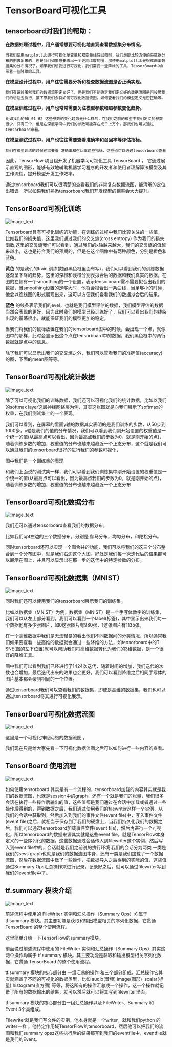 # TensorBoard可视化工具

## tensorboard对我们的帮助：
  
  __在数据处理过程中，用户通常想要可视化地直观查看数据集分布情况。__
    
    当我们使用matplotlib进行可视化单变量和双变量线性回归时，我们是能比较方便的将数据分布的图做出来的，但是我们如果想要画出一个更高维度的图，那使用matplotlib是很难画出数据集的分布情况了。如果我们想要进行可视化，我们需要一些降维的工具，TensorBoard中自带着一些降维的工具。

  __在模型设计过程中，用户往往需要分析和检查数据流图是否正确实现。__

    我们有说过虽然我们的数据流图定义好了，但是我们不能确定我们定义好的数据流图是否按照我们的想法去执行，接下来我们会将如何可视化数据流图，如何查看我们的模型定义是否正确等。

  __在模型训练过程中，用户也常常需要关注模型参数和超参数变化趋势。__

    比如我们的θ0 θ1 θ2 这些参数的变化趋势是什么样的，在我们之前的模型中我们定义的参数很少，只有三个，但是在深度学习中我们的参数可能存在成千上万个，那我们也可以通过tensorboard来看。


  __在模型测试过程中，用户也往往需要查看准确率和召回率等评估指标。__

    我们在模型训练的时候也需要看 准确率和召回率这些指标，这些也可以通过tensorboard查看



  因此，TensorFlow 项目组开发了机器学习可视化工具 TensorBoard ， 它通过展示直观的图形，能够有效地辅助机器学习程序的开发者和使用者理解算法模型及其工作流程，提升模型开发工作效率。


通过tensorboard我们可以很清楚的查看我们的非常复杂数据流图，能清晰的定位出错误。所以如果我们熟悉tensorboard我们开发模型的相率会大大提升。

## TensorBoard可视化训练

![Image_text](https://raw.githubusercontent.com/OneStepAndTwoSteps/TensorFlow_notes/master/static/tensorboard/1.png)

Tensorboard具有可视化训练的功能，在训练的过程中我们比较关注的一些值，比如我们的损失值，这里我们通过我们的交叉熵(cross entropy) 作为我们的损失函数,这里的交叉熵我们可以看到，通过我们的x轴越来越大，我们的交叉熵的值越来越小，这也是符合我们的预期的，但是在这个图像中有两种颜色，分别是橙色和蓝色。

__黄色__ 的是我们的train 训练数据(黑色框里面有写)，我们可以看到我们的训练数据逐渐呈下降的趋势，这里的深橙和浅橙分别表拟合后的数据和我们真实的数据，在图的左侧有一个smoothing的一个设置，表示tensorboard需不需要拟合出我们的数据，当smoothing设置的足够大时，他将会拟合出一条曲线，当足够小的时候，他会以连线图的形式展现出来，这可以方便我们查看我们的数据拟合后的结果。

__蓝色__ 的线条表示我们的evel，也就是我们模型评估的数据，我们模型评估的数据当然会表现的更好，因为此时我们的模型已经训练好了，我们可以看出我们的线条出现的震荡很小，就能保证我们的模型更加的稳定。

当我们将我们的鼠标放置在我们的tensorboard图中的时候，会出现一个点，就像图中的那样，此时会显示出这个点在tensorboard中的数据，我们黑色框中的两行数据就是点中的信息。

除了我们可以显示出我们的交叉熵之外，我们可以查看我们的准确值(accuracy)的图，下面的mean图等等。

## TensorBoard可视化统计数据

![Image_text](https://raw.githubusercontent.com/OneStepAndTwoSteps/TensorFlow_notes/master/static/tensorboard/2.png)

除了可以可视化我们的训练数据，我们还可以可视化我们的统计数据，比如以我们的softmax layer这层神经网络层为例，其实这张图就是向我们展示了softmax的权重，在我们测试集上的一个表现。

我们可以看到，在屏幕的里面y轴的数据其实表明的是我们训练的步数，从50步到1000步，x轴是我们的值的分布情况，我们可以看到我们刚开始设置的权重值是一个统一的值(从最高点可以看出，因为最高点我们的步数为0，就是刚开始的点)，随着训练步数的增加，权重值的分布也越来越趋近一个正态分布，这个就是我们可以通过我们的tensorboard很好的进行我们的参数可视化，

图中我们是一个训练集的表现

和我们上面说的测试集一样，我们可以看到我们训练集中刚开始设置的权重值是一个统一的值(从最高点可以看出，因为最高点我们的步数为0，就是刚开始的点)，随着训练步数的增加，权重值的分布也越来越趋近一个正态分布

## TensorBoard可视化数据分布

![Image_text](https://raw.githubusercontent.com/OneStepAndTwoSteps/TensorFlow_notes/master/static/tensorboard/3.png)


我们还可以通过tensorboard查看我们的数据分布。

比如我们ppt左边的三个数据分布，分别是 伽马分布，均匀分布，和陀松分布。


同时tensorboard还可以实现一个图合并的功能，我们可以将我们的这三个分布整合到一个分布图中，就是我们右边这个大图。好处是我们每一次迭代后的结果都可以展示在图上，并且可以显示出在那一步的迭代中的特定参数的分布。



## TensorBoard可视化数据集（MNIST）


![Image_text](https://raw.githubusercontent.com/OneStepAndTwoSteps/TensorFlow_notes/master/static/tensorboard/4.png)


同时我们还可以使用我们的tensorboard展示我们的训练集。


比如以数据集（MNIST）为例，数据集（MNIST）是一个手写体数字的训练集，我们可以从左上部分看到，我们可以看到一个label(标签)，其中显示出来我们每一个数据他有多少张图片，如0这张图片有980张，1这张图片有1135张。

在一个高维数据中我们是无法轻易的看出他们不同数据间的分类情况，所以通常我们如果要查看一些高维的数据就会通过一些降维的方法，如tensorboard中的T-SNE(图的左下位置)就可以帮助我们将高维数据转化为我们的3维数据，是一个很好的降维工具。


图中我们可以看到我们已经进行了1424次迭代，随着时间的增加，我们迭代的次数也会增加，最后迭代出来的效果也会更好，我们可以看到降维之后相同手写体的图片基本都会聚到相同的一个位置。

通过tensorboard我们可以查看我们的数据集，即使是高维的数据集，我们也可以通过tensorboard将其进行可视化展示。

## TensorBoard可视化数据流图

![Image_text](https://raw.githubusercontent.com/OneStepAndTwoSteps/TensorFlow_notes/master/static/tensorboard/5.png)


这里是一个可视化神经网络的数据流图 。

我们现在只是给大家先看一下可视化数据流图之后可以如何进行一些内容的查看。

## TensorBoard 使用流程

![Image_text](https://raw.githubusercontent.com/OneStepAndTwoSteps/TensorFlow_notes/master/static/tensorboard/6.png)


如何使用tensorboard 其实是有一个流程的，tensorboard加载的内容其实就是我们的数据流图，也就是session中的graph，还有一个就是我们的张量，我们很多会话在执行一些操作后输出的值，这些值都是我们通过在会话中加载或者通过一些操作后得到的，得到数据之后，我们通过使用我们的filewriter这样一个实例，从我们的会话中获取到，然后加入到我们的事件文件(event file)中，写入事件文件(event file)之后，就相当于保存到了我们的硬盘上，当我们持久化我们的数据之后，我们可以通过tensorboard加载事件文件(event file)，然后再进行一个可视化，所以tensorboard的数据来源其实就是这些event file，就是TensorFlow本身定义的一些序列化的数据，这些数据通过会话传入到filewriter这个实例，然后写入到event file中的，会话就是我们之前说的执行环境 我们的会话分为两类 一类是我们的sess.graph也就是我们的数据流图本身，还有一类是我们加载了一个数据流图，然后在数据流图中做了一些操作，把数据导入之后得到的实际的值，这些值通过Summary Ops汇总操作来进行记录，记录好之后，就可以通过filewriter写到我们的eventfile中了。



## tf.summary 模块介绍

![Image_text](https://raw.githubusercontent.com/OneStepAndTwoSteps/TensorFlow_notes/master/static/tensorboard/7.png)

前述流程中使用的 FileWriter 实例和汇总操作（Summary Ops）均属于 tf.summary 模块。其主要功能是获取和输出模型相关的序列化数据，它贯通 TensorBoard 的整个使用流程。


这里简单介绍一下TensorFlow的summary模块。

前面说过前述流程中使用的 FileWriter 实例和汇总操作（Summary Ops）其实这两个操作均属于 tf.summary 模块。其主要功能是获取和输出模型相关序列化数据，它贯通 TensorBoard 的整个使用流程。

tf.summary 模块的核心部分由 一组汇总的操作 和三个部分组成，汇总操作它其实就涵盖了不同的可视化的数据类型，比如 audio(音频) image(图形)  scalar(标量) histogram(直方图) 等等，将这所有的操作汇总成一个操作，这一个操作就记录了所有的数据输出的结果，就可以然后就可以将其写到filewriter里面。

tf.summary 模块的核心部分由一组汇总操作以及 FileWriter、Summary 和 Event 3个类组成。

Filewriter就是我们写文件的实例，他本身就是一个writer，就和我们python 的writer一样 ，他特定作用域TensorFlow的tensorboard，然后他可以把我们的流图和我们summary opsz这些执行后的结果都写到我们的eventfile中，eventfile就是我们的Event。




